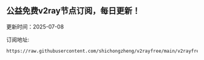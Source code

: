 ## 公益免费v2ray节点订阅，每日更新！
更新时间：2025-07-08

订阅地址:
```
https://raw.githubusercontent.com/shichongzheng/v2rayfree/main/v2rayfree
```
